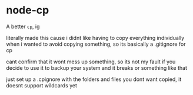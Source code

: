 # node-cp


A better `cp`, ig

literally made this cause i didnt like having to copy everything individually when i wanted to avoid copying something, so its basically a .gitignore for cp

cant confirm that it wont mess up something, so its not my fault if you decide to use it to backup your system and it breaks or something like that

just set up a .cpignore with the folders and files you dont want copied, it doesnt support wildcards yet